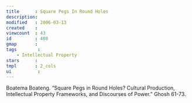 ```yaml
---
title      : Square Pegs In Round Holes
description: 
modified   : 2006-03-13
created    : 
viewcount  : 43
id         : 408
gmap       : 
tags        :
    - Intellectual Property
stars      : 
tmpl       : 2_cols
ui			: 
---
```


Boatema Boateng. “Square Pegs in Round Holes? Cultural Production, Intellectual Property Frameworks, and Discourses of Power.” Ghosh 61-73.

